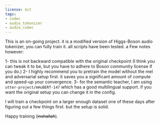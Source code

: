 ```yaml
---
license: mit
tags:
- codec
- audio_tokenizer
- audio_codec
---
```


This is an on-going project. it is a modified version of Higgs-Boson audio tokenizer, you can fully train it. all scripts have been tested. 
a Few notes however:

1- this is not backward compatible with the original checkpoint (I think you can tweak it to be, but you have to adhere to Boson community license if you do.)
2- I highly recommend you to pretrain the model without the mel and adversarial setup first. it saves you a significant amount of compute and speed-up your convergence.
3- for the semantic teacher, I am using ```utter-project/mHuBERT-147``` which has a good multilingual support. if you want the original setup you can change it in the config.

I will train a checkpoint on a larger enough dataset one of these days after figuring out a few things first. but the setup is solid.

Happy training (~~inshallah~~).